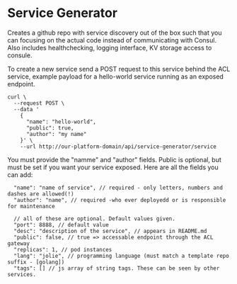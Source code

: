 # Service Generator

Creates a github repo with service discovery out of the box such that you can focusing on the actual code instead of communicating with Consul. Also includes healthchecking, logging interface, KV storage access to consule.

To create a new service send a POST request to this service behind the ACL service, example payload for a hello-world service running as an exposed endpoint.

```
curl \
  --request POST \
  --data '
    {
      "name": "hello-world",
      "public": true,
      "author": "my name"
    }' \
    --url http://our-platform-domain/api/service-generator/service
```

You must provide the "namme" and "author" fields. Public is optional, but must be set if you want your service exposed. Here are all the fields you can add:
```
  "name": "name of service", // required - only letters, numbers and dashes are allowed(!)
  "author": "name", // required -who ever deployedd or is responsible for maintenance
  
  // all of these are optional. Default values given.
  "port": 8888, // default value
  "desc": "description of the service", // appears in README.md
  "public": false, // true => accessable endpoint through the ACL gateway
  "replicas": 1, // pod instances
  "lang": "jolie", // programming language (must match a template repo suffix - [golang])
  "tags": [] // js array of string tags. These can be seen by other services.
```
